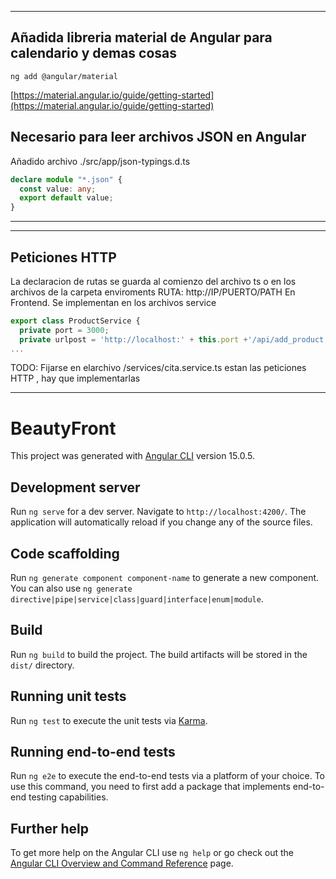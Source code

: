 

-------------
## Añadida libreria material de Angular para calendario y demas cosas 
`ng add @angular/material`

[https://material.angular.io/guide/getting-started](https://material.angular.io/guide/getting-started)

## Necesario para leer archivos JSON en Angular
Añadido archivo ./src/app/json-typings.d.ts
```ts
declare module "*.json" {
  const value: any;
  export default value;
}
```
------------
----------
## Peticiones HTTP
La declaracion de rutas se guarda al comienzo del archivo ts o en los archivos de la carpeta enviroments
RUTA: http://IP/PUERTO/PATH
En Frontend. Se implementan en los archivos service

```ts
export class ProductService {
  private port = 3000; 
  private urlpost = 'http://localhost:' + this.port +'/api/add_product';
...
```
TODO: 
Fijarse en elarchivo /services/cita.service.ts
estan las peticiones HTTP , hay que implementarlas 



----
# BeautyFront

This project was generated with [Angular CLI](https://github.com/angular/angular-cli) version 15.0.5.

## Development server

Run `ng serve` for a dev server. Navigate to `http://localhost:4200/`. The application will automatically reload if you change any of the source files.

## Code scaffolding

Run `ng generate component component-name` to generate a new component. You can also use `ng generate directive|pipe|service|class|guard|interface|enum|module`.

## Build

Run `ng build` to build the project. The build artifacts will be stored in the `dist/` directory.

## Running unit tests

Run `ng test` to execute the unit tests via [Karma](https://karma-runner.github.io).

## Running end-to-end tests

Run `ng e2e` to execute the end-to-end tests via a platform of your choice. To use this command, you need to first add a package that implements end-to-end testing capabilities.

## Further help

To get more help on the Angular CLI use `ng help` or go check out the [Angular CLI Overview and Command Reference](https://angular.io/cli) page.

